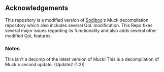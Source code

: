## Acknowledgements


This repository is a modified version of [Sodiboo](https://github.com/sodiboo)'s Muck decompilation repository which also includes several QoL modification. This Repo fixes several major issues regarding its functionality and also adds several other modified QoL features.


### Notes
This isn't a decomp of the latest version of Muck! This is a decompilation of Muck's second update. (Update2 (1.2))
